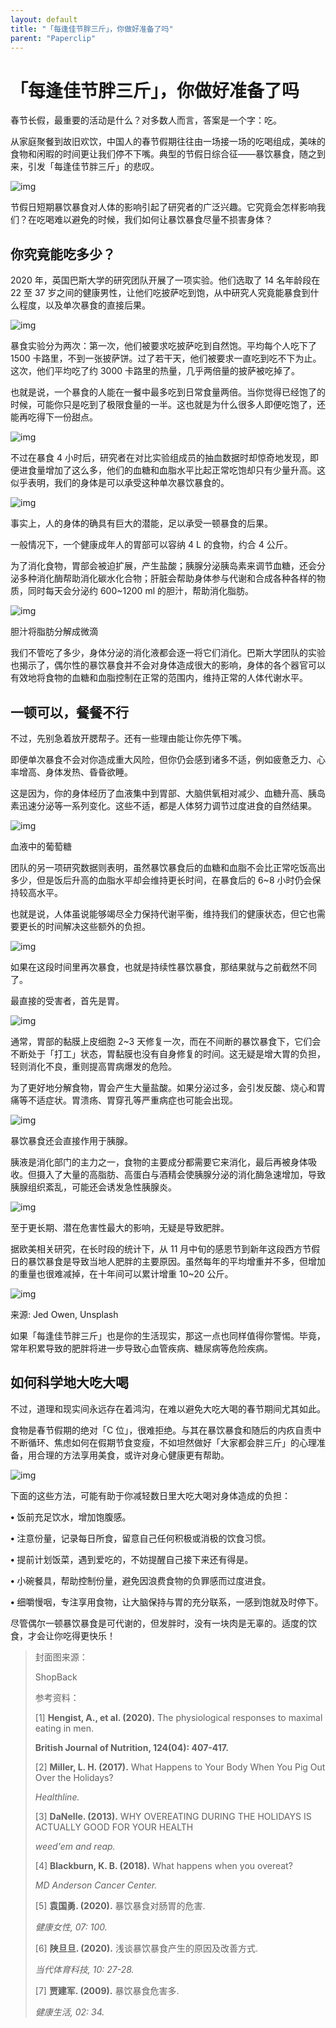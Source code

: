 ```yaml
---
layout: default
title: "「每逢佳节胖三斤」，你做好准备了吗"
parent: "Paperclip"
---
```


# 「每逢佳节胖三斤」，你做好准备了吗

春节长假，最重要的活动是什么？对多数人而言，答案是一个字：吃。

从家庭聚餐到故旧欢饮，中国人的春节假期往往由一场接一场的吃喝组成，美味的食物和闲暇的时间更让我们停不下嘴。典型的节假日综合征——暴饮暴食，随之到来，引发「每逢佳节胖三斤」的悲叹。



![img](https://mmbiz.qpic.cn/mmbiz_gif/SlOqFKqEO4HrbuUlRVty5MMqdjFWlOG3iaxrjGsp4OZiaicD2IegYSSCr2oqc8uGpTkAByAeaOia3yCkhtr4RAcPyw/640?wx_fmt=gif)

节假日短期暴饮暴食对人体的影响引起了研究者的广泛兴趣。它究竟会怎样影响我们？在吃喝难以避免的时候，我们如何让暴饮暴食尽量不损害身体？



## **你究竟能吃多少？**

2020 年，英国巴斯大学的研究团队开展了一项实验。他们选取了 14 名年龄段在 22 至 37 岁之间的健康男性，让他们吃披萨吃到饱，从中研究人究竟能暴食到什么程度，以及单次暴食的直接后果。

![img](https://i.loli.net/2021/10/03/h7cxoJIOASBZ8j1.png)

暴食实验分为两次：第一次，他们被要求吃披萨吃到自然饱。平均每个人吃下了 1500 卡路里，不到一张披萨饼。过了若干天，他们被要求一直吃到吃不下为止。这次，他们平均吃了约 3000 卡路里的热量，几乎两倍量的披萨被吃掉了。

也就是说，一个暴食的人能在一餐中最多吃到日常食量两倍。当你觉得已经饱了的时候，可能你只是吃到了极限食量的一半。这也就是为什么很多人即便吃饱了，还能再吃得下一份甜点。

![img](https://i.loli.net/2021/10/03/NRUFhZ3YMkqbai5.png)

不过在暴食 4 小时后，研究者在对比实验组成员的抽血数据时却惊奇地发现，即便进食量增加了这么多，他们的血糖和血脂水平比起正常吃饱却只有少量升高。这似乎表明，我们的身体是可以承受这种单次暴饮暴食的。

![img](https://i.loli.net/2021/10/03/OC8DcuFofszSQt5.png)

事实上，人的身体的确具有巨大的潜能，足以承受一顿暴食的后果。

一般情况下，一个健康成年人的胃部可以容纳 4 L 的食物，约合 4 公斤。

为了消化食物，胃部会被迫扩展，产生盐酸；胰腺分泌胰岛素来调节血糖，还会分泌多种消化酶帮助消化碳水化合物；肝脏会帮助身体参与代谢和合成各种各样的物质，同时每天会分泌约 600~1200 ml 的胆汁，帮助消化脂肪。

![img](https://mmbiz.qpic.cn/mmbiz_gif/SlOqFKqEO4HrbuUlRVty5MMqdjFWlOG3ia5Ghic6NRG6SHuhcqrAibKmtejBCjbofye0B8esZXbNeVnIjUYA0GiaibA/640?wx_fmt=gif)

胆汁将脂肪分解成微滴

我们不管吃了多少，身体分泌的消化液都会逐一将它们消化。巴斯大学团队的实验也揭示了，偶尔性的暴饮暴食并不会对身体造成很大的影响，身体的各个器官可以有效地将食物的血糖和血脂控制在正常的范围内，维持正常的人体代谢水平。

## **一顿可以，餐餐不行**

不过，先别急着放开腮帮子。还有一些理由能让你先停下嘴。

即便单次暴食不会对你造成重大风险，但你仍会感到诸多不适，例如疲惫乏力、心率增高、身体发热、昏昏欲睡。

这是因为，你的身体经历了血液集中到胃部、大脑供氧相对减少、血糖升高、胰岛素迅速分泌等一系列变化。这些不适，都是人体努力调节过度进食的自然结果。

![img](https://mmbiz.qpic.cn/mmbiz_gif/SlOqFKqEO4HrbuUlRVty5MMqdjFWlOG3WbIMJqpIA16FMSn4HTK2HDSfGvjUFuYqVhMJSbDz0gibnVJnHFkDafQ/640?wx_fmt=gif)

血液中的葡萄糖

团队的另一项研究数据则表明，虽然暴饮暴食后的血糖和血脂不会比正常吃饭高出多少，但是饭后升高的血脂水平却会维持更长时间，在暴食后的 6~8 小时仍会保持较高水平。

也就是说，人体虽说能够竭尽全力保持代谢平衡，维持我们的健康状态，但它也需要更长的时间解决这些额外的负担。

![img](https://i.loli.net/2021/10/03/Aib65y2IWrBcvwV.png)

如果在这段时间里再次暴食，也就是持续性暴饮暴食，那结果就与之前截然不同了。

最直接的受害者，首先是胃。

![img](https://mmbiz.qpic.cn/mmbiz_gif/SlOqFKqEO4HrbuUlRVty5MMqdjFWlOG32M1nc3naGnZ4jFhtFnQkRiaUNhLQwqXB5qNHsIkdDqJ9Ye4F9lR3xJw/640?wx_fmt=gif)

通常，胃部的黏膜上皮细胞 2~3 天修复一次，而在不间断的暴饮暴食下，它们会不断处于「打工」状态，胃黏膜也没有自身修复的时间。这无疑是增大胃的负担，轻则消化不良，重则提高胃病爆发的危险。

为了更好地分解食物，胃会产生大量盐酸。如果分泌过多，会引发反酸、烧心和胃痛等不适症状。胃溃疡、胃穿孔等严重病症也可能会出现。

![img](https://mmbiz.qpic.cn/mmbiz_gif/SlOqFKqEO4HrbuUlRVty5MMqdjFWlOG3u1G47dONcXGZyic35qucG8icr2mMX4UyhRq0icQzgz4hOGFHhbjoTcADg/640?wx_fmt=gif)

暴饮暴食还会直接作用于胰腺。

胰液是消化部门的主力之一，食物的主要成分都需要它来消化，最后再被身体吸收。但摄入了大量的高脂肪、高蛋白与酒精会使胰腺分泌的消化酶急速增加，导致胰腺组织紊乱，可能还会诱发急性胰腺炎。

![img](https://mmbiz.qpic.cn/mmbiz_gif/SlOqFKqEO4HrbuUlRVty5MMqdjFWlOG3GSKeMLSgfy9qibhevV1zkMCDn5fAxqbjTS2Gp3NWljhzXbRyvJiaddFQ/640?wx_fmt=gif)

至于更长期、潜在危害性最大的影响，无疑是导致肥胖。

据欧美相关研究，在长时段的统计下，从 11 月中旬的感恩节到新年这段西方节假日的暴饮暴食是导致当地人肥胖的主要原因。虽然每年的平均增重并不多，但增加的重量也很难减掉，在十年间可以累计增重 10~20 公斤。

![img](https://i.loli.net/2021/10/03/KqlHE7UO3L4kV8f.jpg)

来源: Jed Owen, Unsplash

如果「每逢佳节胖三斤」也是你的生活现实，那这一点也同样值得你警惕。毕竟，常年积累导致的肥胖将进一步导致心血管疾病、糖尿病等危险疾病。

## **如何科学地大吃大喝**

不过，道理和现实间永远存在着鸿沟，在难以避免大吃大喝的春节期间尤其如此。

食物是春节假期的绝对「C 位」，很难拒绝。与其在暴饮暴食和随后的内疚自责中不断循环、焦虑如何在假期节食变瘦，不如坦然做好「大家都会胖三斤」的心理准备，用合理的方法享用美食，或许对身心健康更有帮助。

![img](https://mmbiz.qpic.cn/mmbiz_gif/SlOqFKqEO4HrbuUlRVty5MMqdjFWlOG3MWXlic7CFKfb6BX3fKRgOxvanSYibyPPCFv7RWzwPbdibTibibEGRnEHbpQ/640?wx_fmt=gif)

下面的这些方法，可能有助于你减轻数日里大吃大喝对身体造成的负担：

**•** 饭前充足饮水，增加饱腹感。

**•** 注意份量，记录每日所食，留意自己任何积极或消极的饮食习惯。

**•** 提前计划饭菜，遇到爱吃的，不妨提醒自己接下来还有得是。

**•** 小碗餐具，帮助控制份量，避免因浪费食物的负罪感而过度进食。

**•** 细嚼慢咽，专注享用食物，让大脑保持与胃的充分联系，一感到饱就及时停下。

尽管偶尔一顿暴饮暴食是可代谢的，但发胖时，没有一块肉是无辜的。适度的饮食，才会让你吃得更快乐！

> 封面图来源：
>
> ShopBack
>
> 参考资料：
>
> [1] **Hengist, A., et al. (2020).** The physiological responses to maximal eating in men.
>
> **British Journal of Nutrition, 124(04): 407-417.**
>
> [2] **Miller, L. H. (2017).** What Happens to Your Body When You Pig Out Over the Holidays?
>
> *Healthline.*
>
> [3] **DaNelle. (2013).** WHY OVEREATING DURING THE HOLIDAYS IS ACTUALLY GOOD FOR YOUR HEALTH
>
> *weed'em and reap.*
>
> [4] **Blackburn, K. B. (2018).** What happens when you overeat?
>
> *MD Anderson Cancer Center.*
>
> [5] **袁国勇. (2020).** 暴饮暴食对肠胃的危害.
>
> *健康女性, 07: 100.*
>
> [6] **陕旦旦. (2020).** 浅谈暴饮暴食产生的原因及改善方式.
>
> *当代体育科技, 10: 27-28.*
>
> [7] **贾建军. (2009).** 暴饮暴食危害多.
>
> *健康生活, 02: 34.*
